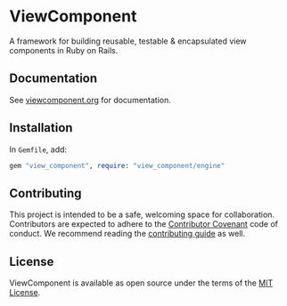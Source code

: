 # ViewComponent

A framework for building reusable, testable & encapsulated view components in Ruby on Rails.

## Documentation

See [viewcomponent.org](https://viewcomponent.org/) for documentation.

## Installation

In `Gemfile`, add:

```ruby
gem "view_component", require: "view_component/engine"
```

## Contributing

This project is intended to be a safe, welcoming space for collaboration. Contributors are expected to adhere to the [Contributor Covenant](http://contributor-covenant.org) code of conduct. We recommend reading the [contributing guide](./CONTRIBUTING.md) as well.

## License

ViewComponent is available as open source under the terms of the [MIT License](http://opensource.org/licenses/MIT).
